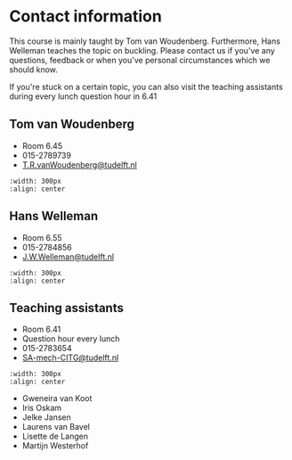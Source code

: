 # Contact information

This course is mainly taught by Tom van Woudenberg. Furthermore, Hans Welleman teaches the topic on buckling. Please contact us if you've any questions, feedback or when you've personal circumstances which we should know.

If you're stuck on a certain topic, you can also visit the teaching assistants during every lunch question hour in 6.41

## Tom van Woudenberg
- Room 6.45
- 015-2789739
- T.R.vanWoudenberg@tudelft.nl

```{figure} figures/Tom.jpg
:width: 300px
:align: center
```

## Hans Welleman
- Room 6.55
- 015-2784856
- J.W.Welleman@tudelft.nl

```{figure} figures/hans.jpg
:width: 300px
:align: center
```

## Teaching assistants
- Room 6.41
- Question hour every lunch
- 015-2783654
- SA-mech-CITG@tudelft.nl

```{figure} figures/overzichtfoto's.jpg
:width: 300px
:align: center
```

- Gweneira van Koot
- Iris Oskam
- Jelke Jansen
- Laurens van Bavel
- Lisette de Langen
- Martijn Westerhof